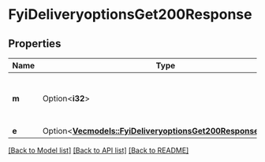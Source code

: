 # FyiDeliveryoptionsGet200Response

## Properties

Name | Type | Description | Notes
------------ | ------------- | ------------- | -------------
**m** | Option<**i32**> | Email option is enabled or not 0-off, 1-on. | [optional]
**e** | Option<[**Vec<models::FyiDeliveryoptionsGet200ResponseEInner>**](_fyi_deliveryoptions_get_200_response_E_inner.md)> |  | [optional]

[[Back to Model list]](../README.md#documentation-for-models) [[Back to API list]](../README.md#documentation-for-api-endpoints) [[Back to README]](../README.md)


